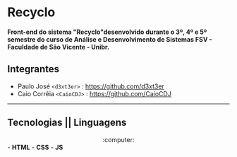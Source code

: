 # Recyclo

<p>
<b>Front-end do sistema "Recyclo"desenvolvido durante o 3º, 4º e 5º semestre do curso de Análise e Desenvolvimento de Sistemas FSV - Faculdade de São Vicente - Unibr.</b>
</p>

## Integrantes
 - Paulo José `<d3xt3er>` : <https://github.com/d3xt3er> 
 - Caio Corrêia `<CaioCDJ>` : <https://github.com/CaioCDJ>
 <hr>
 
 ## Tecnologias || Linguagens 
 <center>:computer:</center>
 - <b>HTML</b>
 - <b>CSS</b>
 - <b>JS</b> 
